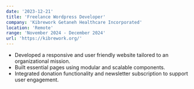 ```yaml
---
date: '2023-12-21'
title: 'Freelance Wordpress Developer'
company: 'Kibrework Getaneh Healthcare Incorporated'
location: 'Remote'
range: 'November 2024 - December 2024'
url: 'https://kibrework.org/'
---
```


- Developed a responsive and user friendly website tailored to an organizational mission.
- Built essential pages using modular and scalable components.
- Integrated donation functionality and newsletter subscription to support user engagement.
